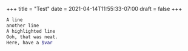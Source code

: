 +++
title = "Test"
date = 2021-04-14T11:55:33-07:00
draft = false
+++

```bash {hl_lines=[3]}
A line
another line
A highlighted line
Ooh, that was neat.
Here, have a $var
```
